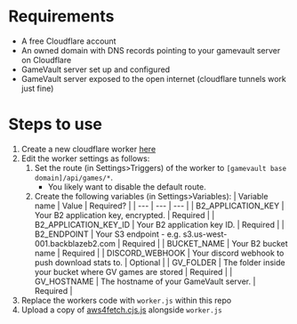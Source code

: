# Requirements

- A free Cloudflare account
- An owned domain with DNS records pointing to your gamevault server on Cloudflare
- GameVault server set up and configured
- GameVault server exposed to the open internet (cloudflare tunnels work just fine)

# Steps to use

1. Create a new cloudflare worker [here](https://dash.cloudflare.com/?to=/:account/workers)
2. Edit the worker settings as follows:
    1. Set the route (in Settings>Triggers) of the worker to `[gamevault base domain]/api/games/*`.
       - You likely want to disable the default route.
    2. Create the following variables (in Settings>Variables):
        | Variable name | Value | Required? |
        | --- | --- | --- |
        | B2_APPLICATION_KEY	| Your B2 application key, encrypted. | Required |
        | B2_APPLICATION_KEY_ID | Your B2 application key ID. | Required |
        | B2_ENDPOINT | Your S3 endpoint - e.g. s3.us-west-001.backblazeb2.com | Required |
        | BUCKET_NAME | Your B2 bucket name | Required |
        | DISCORD_WEBHOOK | Your discord webhook to push download stats to. | Optional |
        | GV_FOLDER | The folder inside your bucket where GV games are stored | Required |
        | GV_HOSTNAME | The hostname of your GameVault server. | Required |
6. Replace the workers code with `worker.js` within this repo
7. Upload a copy of [aws4fetch.cjs.js](https://github.com/mhart/aws4fetch) alongside `worker.js`
